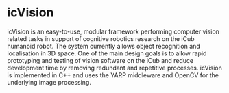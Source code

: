 icVision
========

icVision is an easy-to-use, modular framework performing computer vision related tasks in support of cognitive robotics research on the iCub humanoid robot.  The system currently allows object recognition and localisation in 3D space.  One of the main design goals is to allow rapid prototyping and testing of vision software on the iCub and reduce development time by removing redundant and repetitive processes. icVision is implemented in C++ and uses the YARP middleware and OpenCV for the underlying image processing.
